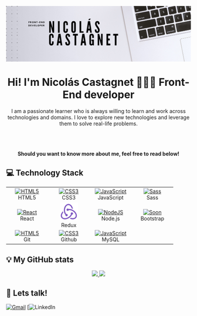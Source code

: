 <img align="center" alt="My-banner" width="auto" src="Banner.png">

<h1 align="center">Hi! I'm Nicolás Castagnet 👨🏽‍💻 Front-End developer</h1>

<div align="center">I am a passionate learner who is always willing to learn and work across technologies and domains. 
I love to explore new technologies and leverage them to solve real-life problems.</div>

<br/>
<div align="center" id="badges">
  <img src="https://komarev.com/ghpvc/?username=NicoCastagnet&style=flat-square&color=blue" alt=""/>
</div>
<br/>

<p align="center"><b>Should you want to know more about me, feel free to read below!</b></p>

## 💻 **Technology Stack**

<table align="center">
  <tr>
    <td align="center" width="100">
      <a href="#">
        <img src="https://upload.wikimedia.org/wikipedia/commons/6/61/HTML5_logo_and_wordmark.svg" width="50" height="50" alt="HTML5" />
      </a>
      <br>HTML5
    </td>
    <td align="center" width="100">
      <a href="#">
        <img src="https://upload.wikimedia.org/wikipedia/commons/d/d5/CSS3_logo_and_wordmark.svg" width="50" height="50" alt="CSS3" />
      </a>
      <br>CSS3
    </td>
    <td align="center" width="100">
      <a href="#">
        <img src="https://upload.wikimedia.org/wikipedia/commons/9/99/Unofficial_JavaScript_logo_2.svg" width="50" height="50" alt="JavaScript" />
      </a>
      <br>JavaScript
    </td>
    <td align="center"  width="100">
      <a href="#">
        <img src="https://upload.wikimedia.org/wikipedia/commons/9/96/Sass_Logo_Color.svg" width="50" height="50" alt="Sass" />
      </a>
      <br>Sass
    </td>

  </tr>
    <td align="center" width="100">
      <a href="#">
        <img src="https://www.vectorlogo.zone/logos/reactjs/reactjs-icon.svg" width="50" height="50" alt="React" />
      </a>
      <br>React
    </td>
    <td align="center" width="100">
      <a href="#">
        <img src="https://raw.githubusercontent.com/sachinverma53121/sachinverma53121/master/icons/redux.png" width="50" height="50" alt="Redux" />
      </a>
      <br>Redux
    </td>
    </td>
    <td align="center" width="100">
      <a href="#">
        <img src="https://upload.wikimedia.org/wikipedia/commons/d/d9/Node.js_logo.svg" width="50" height="50" alt="NodeJS" />
      </a>
      <br>Node.js
    </td>
    <td align="center" width="100">
      <a href="#">
        <img src="https://cdn.jsdelivr.net/gh/devicons/devicon/icons/bootstrap/bootstrap-original.svg" width="50" height="50" alt="Soon" />
      </a>
      <br>Bootstrap
    </td>
  </tr>
    <tr>
    <td align="center" width="100">
      <a href="#">
        <img src="https://cdn.jsdelivr.net/gh/devicons/devicon/icons/git/git-original.svg" width="50" height="50" alt="HTML5" />
      </a>
      <br>Git
    </td>
    <td align="center" width="100">
      <a href="#">
        <img src="https://cdn.jsdelivr.net/gh/devicons/devicon/icons/github/github-original.svg" width="50" height="50" alt="CSS3" />
      </a>
      <br>Github
    </td>
    <td align="center" width="100">
      <a href="#">
        <img src="https://cdn.jsdelivr.net/gh/devicons/devicon/icons/mysql/mysql-original.svg" width="50" height="50" alt="JavaScript" />
      </a>
      <br>MySQL
    </td>
  </tr>
</table>

## 💡 My GitHub stats
<div align="center">
<a href="https://github.com/NicoCastagnet">
    <img height="180em" src="https://github-readme-stats.vercel.app/api?username=NicoCastagnet&theme=github_dark&show_icons=true"/>
  </a>
  
  <a href="https://github.com/NicoCastagnet">
    <img height="180em" src="https://github-readme-stats.vercel.app/api/top-langs/?username=NicoCastagnet&theme=dark&layout=compact"/>
  </a>
  </div>

## 📩 **Lets talk!**

[![Gmail](https://img.shields.io/badge/-Gmail-FF0000?style=flat-square&labelColor=FF0000&logo=gmail&logoColor=white&link=nicolascastagnet002@gmail.com)](mailto:nicolascastagnet002@gmail.com)
[![LinkedIn](https://img.shields.io/badge/-Linkedin-0e76a8?style=flat-square&logo=Linkedin&logoColor=white&link=https://www.linkedin.com/in/nicolas-castagnet/)

